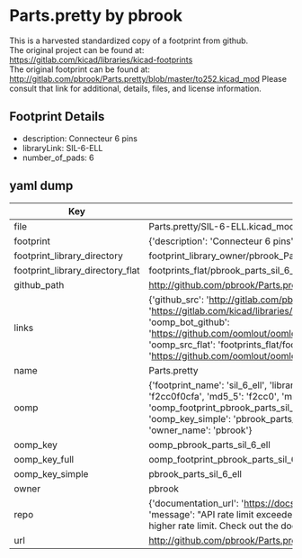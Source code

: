 # Parts.pretty by pbrook  
This is a harvested standardized copy of a footprint from github.  
The original project can be found at:  
https://gitlab.com/kicad/libraries/kicad-footprints  
The original footprint can be found at:
http://gitlab.com/pbrook/Parts.pretty/blob/master/to252.kicad_mod
Please consult that link for additional, details, files, and license information.  
## Footprint Details
* description: Connecteur 6 pins  
* libraryLink: SIL-6-ELL  
* number_of_pads: 6  
## yaml dump  
| Key | Value |  
| --- | --- |  
| file | Parts.pretty/SIL-6-ELL.kicad_mod |  
| footprint | {'description': 'Connecteur 6 pins', 'libraryLink': 'SIL-6-ELL', 'number_of_pads': 6} |  
| footprint_library_directory | footprint_library_owner/pbrook_Parts.pretty |  
| footprint_library_directory_flat | footprints_flat/pbrook_parts_sil_6_ell/working |  
| github_path | http://github.com/pbrook/Parts.pretty/blob/master/SIL-6-ELL.kicad_mod |  
| links | {'github_src': 'http://gitlab.com/pbrook/Parts.pretty/blob/master/to252.kicad_mod', 'github_src_repo': 'https://gitlab.com/kicad/libraries/kicad-footprints', 'oomp_bot': 'footprints/pbrook_parts_sil_6_ell/working', 'oomp_bot_github': 'https://github.com/oomlout/oomlout_oomp_footprint_bot/tree/main/footprints/pbrook_parts_sil_6_ell/working', 'oomp_src_flat': 'footprints_flat/footprints_flat/pbrook_parts_sil_6_ell/working', 'oomp_src_flat_github': 'https://github.com/oomlout/oomlout_oomp_footprint_src/tree/main/footprints_flat/pbrook_parts_sil_6_ell/working'} |  
| name | Parts.pretty |  
| oomp | {'footprint_name': 'sil_6_ell', 'library_name': 'parts', 'md5': 'f2cc0f0cfaaa1103649eb4bf79ad9ab1', 'md5_10': 'f2cc0f0cfa', 'md5_5': 'f2cc0', 'md5_6': 'f2cc0f', 'oomp_key': 'oomp_pbrook_parts_sil_6_ell', 'oomp_key_extra': 'oomp_footprint_pbrook_parts_sil_6_ell', 'oomp_key_full': 'oomp_footprint_pbrook_parts_sil_6_ell_f2cc0f', 'oomp_key_simple': 'pbrook_parts_sil_6_ell', 'original_filename': 'Parts.pretty/SIL-6-ELL.kicad_mod', 'owner_name': 'pbrook'} |  
| oomp_key | oomp_pbrook_parts_sil_6_ell |  
| oomp_key_full | oomp_footprint_pbrook_parts_sil_6_ell |  
| oomp_key_simple | pbrook_parts_sil_6_ell |  
| owner | pbrook |  
| repo | {'documentation_url': 'https://docs.github.com/rest/overview/resources-in-the-rest-api#rate-limiting', 'message': "API rate limit exceeded for 84.66.173.59. (But here's the good news: Authenticated requests get a higher rate limit. Check out the documentation for more details.)"} |  
| url | http://github.com/pbrook/Parts.pretty |  

